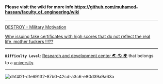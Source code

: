 #### Please visit the wiki for more info https://github.com/muhamed-hassan/faculty_of_engineering/wiki

***

[DESTROY - Military Motivation](https://www.youtube.com/watch?v=xxZ0Dvf4oVk)

[Why issuing fake certificates with high scores that do not reflect the real life, mother fuckers !!!??](https://www.youtube.com/watch?v=0A-NIeUcKDE)

***

**`Difficulty Level`**: [Research and development center 🌏 🌎 🌍](https://en.wikipedia.org/wiki/Research_and_development) that belongs to a [university](https://en.wikipedia.org/wiki/University).

***

![dhf4l2f-c1e69132-87b0-42cd-a3c6-e80d39a9a63a](https://github.com/user-attachments/assets/a1af13b3-c4e2-4097-a6dd-eea8be3c34be)
